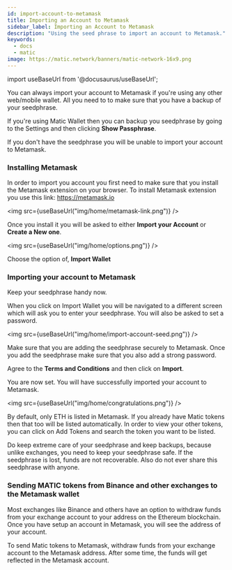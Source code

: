 ```yaml
---
id: import-account-to-metamask
title: Importing an Account to Metamask
sidebar_label: Importing an Account to Metamask
description: "Using the seed phrase to import an account to Metamask."
keywords:
  - docs
  - matic
image: https://matic.network/banners/matic-network-16x9.png 
---
```

import useBaseUrl from '@docusaurus/useBaseUrl';

You can always import your account to Metamask if you're using any other web/mobile wallet. All you need to to make sure that you have a backup of your seedphrase.

If you're using Matic Wallet then you can backup you seedphrase by going to the Settings and then clicking **Show Passphrase**.

If you don't have the seedphrase you will be unable to import your account to Metamask.

### Installing Metamask

In order to import you account you first need to make sure that you install the Metamask extension on your browser. To install Metamask extension you use this link: https://metamask.io

<img src={useBaseUrl("img/home/metamask-link.png")} />

Once you install it you will be asked to either **Import your Account** or **Create a New one**.

<img src={useBaseUrl("img/home/options.png")} />

Choose the option of, **Import Wallet**

### Importing your account to Metamask

Keep your seedphrase handy now.

When you click on Import Wallet you will be navigated to a different screen which will ask you to enter your seedphrase. You will also be asked to set a password. 

<img src={useBaseUrl("img/home/import-account-seed.png")} />

Make sure that you are adding the seedphrase securely to Metamask. Once you add the seedphrase make sure that you also add a strong password.

Agree to the **Terms and Conditions** and then click on **Import**. 

You are now set. You will have successfully imported your account to Metamask.

<img src={useBaseUrl("img/home/congratulations.png")} />

By default, only ETH is listed in Metamask. If you already have Matic tokens then that too will be listed automatically. In order to view your other tokens, you can click on Add Tokens and search the token you want to be listed.

Do keep extreme care of your seedphrase and keep backups, because unlike exchanges, you need to keep your seedphrase safe. If the seedphrase is lost, funds are not recoverable. Also do not ever share this seedphrase with anyone.

### Sending MATIC tokens from Binance and other exchanges to the Metamask wallet

Most exchanges like Binance and others have an option to withdraw funds from your exchange account to your address on the Ethereum blockchain. Once you have setup an account in Metamask, you will see the address of your account.

To send Matic tokens to Metamask, withdraw funds from your exchange account to the Metamask address. After some time, the funds will get reflected in the Metamask account.